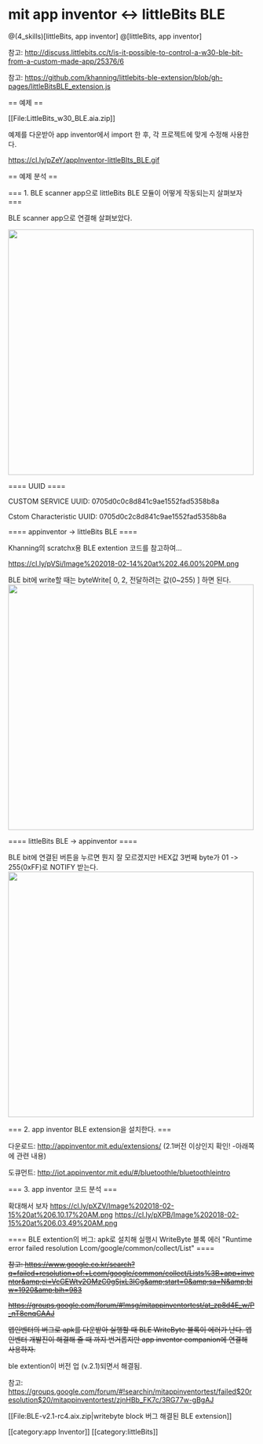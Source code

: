 # mit app inventor &lt;-&gt; littleBits BLE

@(4_skills)[littleBits, app inventor] @[littleBits, app inventor]

참고: http://discuss.littlebits.cc/t/is-it-possible-to-control-a-w30-ble-bit-from-a-custom-made-app/25376/6

참고: https://github.com/khanning/littlebits-ble-extension/blob/gh-pages/littleBitsBLE_extension.js

== 예제 ==

[[File:LittleBits_w30_BLE.aia.zip]]

예제를 다운받아 app inventor에서 import 한 후, 각 프로젝트에 맞게 수정해 사용한다.

 https://cl.ly/pZeY/appInventor-littleBIts_BLE.gif

== 예제 분석 ==

=== 1. BLE scanner app으로 littleBits BLE 모듈이 어떻게 작동되는지 살펴보자 ===

BLE scanner app으로 연결해 살펴보았다.

<img src="https://cl.ly/pWVO/IMG_20180214_123843.jpg" width="500">

==== UUID ====

CUSTOM SERVICE UUID: 0705d0c0c8d841c9ae1552fad5358b8a

Cstom Characteristic UUID: 0705d0c2c8d841c9ae1552fad5358b8a

==== appinventor -&gt; littleBits BLE ====

Khanning의 scratchx용 BLE extention 코드를 참고하여...

https://cl.ly/pVSi/Image%202018-02-14%20at%202.46.00%20PM.png

BLE bit에 write할 때는 byteWrite[ 0, 2, 전달하려는 값(0~255) ] 하면 된다.
<img src="https://cl.ly/pWnQ/Screenshot_2018-02-14-15-34-33.png" width="500">

==== littleBits BLE -&gt; appinventor ====

BLE bit에 연결된 버튼을 누르면 뭔지 잘 모르겠지만 HEX값 3번째 byte가 01 -&gt; 255(0xFF)로 NOTIFY 받는다.
<img src="https://cl.ly/pWrQ/Image%202018-02-14%20at%2012.51.17%20PM.png" width="500">

=== 2. app inventor BLE extension을 설치한다. ===

다운로드: http://appinventor.mit.edu/extensions/ (2.1버전 이상인지 확인! -아래쪽에 관련 내용)

도큐먼트: http://iot.appinventor.mit.edu/#/bluetoothle/bluetoothleintro

=== 3. app inventor 코드 분석 ===

확대해서 보자
https://cl.ly/pXZV/Image%202018-02-15%20at%206.10.17%20AM.png
https://cl.ly/pXPB/Image%202018-02-15%20at%206.03.49%20AM.png

==== BLE extention의 버그: apk로 설치해 실행시 WriteByte 블록 에러 &quot;Runtime error failed resolution Lcom/google/common/collect/List&quot; ====

<div><del>

참고: https://www.google.co.kr/search?q=failed+resolution+of:+Lcom/google/common/collect/Lists%3B+app+inventor&amp;ei=VcGEWtv2OMzC0gSjxL3ICg&amp;start=0&amp;sa=N&amp;biw=1920&amp;bih=983

https://groups.google.com/forum/#!msg/mitappinventortest/at_zp8d4E_w/P_nT8enqCAAJ

앱인벤터의 버그로 apk를 다운받아 실행할 때 BLE WriteByte 블록이 에러가 난다. 앱인벤터 개발진이 해결해 줄 때 까지 번거롭지만 app inventor companion에 연결해 사용하자. </del></div>

ble extention이 버전 업 (v.2.1)되면서 해결됨.

참고: https://groups.google.com/forum/#!searchin/mitappinventortest/failed$20resolution$20/mitappinventortest/zjnHBb_FK7c/3RG77w-gBgAJ

[[File:BLE-v2.1-rc4.aix.zip|writebyte block 버그 해결된 BLE extension]]

[[category:app Inventor]]
[[category:littleBits]]
